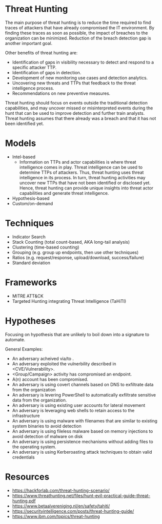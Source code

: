 
# Threat Hunting
The main purpose of threat hunting is to reduce the time required to find traces of attackers that  have  already  compromised  the  IT  environment.  By  finding  these  traces  as  soon  as 
possible, the impact of breaches to the organization can be minimized. Reduction of the breach detection gap is another important goal.

Other benefits of threat hunting are: 
- Identification of gaps in visibility necessary to detect and respond to a specific attacker TTP. 
- Identification of gaps in detection. 
- Development of new monitoring use cases and detection analytics. 
- Uncovering new threats and TTPs that feedback to the threat intelligence process. 
- Recommendations on new preventive measures.

Threat hunting should focus on events outside the traditional detection capabilities, and may uncover missed or misinterpreted events during the hunt that can be used to improve detection and further train analysts. Threat hunting assumes that there already was a breach and that it has not been identified yet.

# Models
- Intel-based
  - Information on TTPs and actor capabilities is where threat intelligence comes in play. Threat intelligence can be used to determine TTPs of attackers. Thus, threat hunting uses threat intelligence in its process. In turn, threat hunting activities may uncover new TTPs that have not been identified or disclosed yet. Hence, threat hunting can provide unique insights into threat actor capabilities and generate threat intelligence.
- Hypothesis-based
- Custom/on-demand

# Techniques
- Indicator Search
- Stack Counting (total count-based, AKA long-tail analysis)
- Clustering (time-based counting)
- Grouping (e.g. group up endpoints, then use other techniques)
- Ratios (e.g. request/response, upload/download, success/failure)
- Standard deviation
  

# Frameworks
- MITRE ATT&CK
- Targeted Hunting integrating Threat Intelligence (TaHiTI)


# Hypotheses
Focusing on hypothesis that are unlikely to boil down into a signature to automate.

General Examples:
- An adversary acheived <tactic> via/to <technique>.
- An adversary exploited the vulnerbility described in <CVE/Vulnerability>.
- <Group/Campaign> activity has compromised an endpoint.
- A(n) <Type> account has been compromised.
- An adversary is using covert channels based on DNS to exfiltrate data from the organization
- An adversary is levering PowerShell to automatically exfiltrate sensitive data from the organization.
- An adversary is using existing user accounts for lateral movement
- An adversary is leveraging web shells to retain access to the infrastructure
- An adversary is using malware with filenames that are similar to existing system binaries to avoid detection
- An adversary is using fileless malware based on memory injections to avoid detection of malware on disk
- An adversary is using persistence mechanisms without adding files to the operating system.
- An adversary is using Kerberoasting attack techniques to obtain valid credentials




# Resources
- https://hackforlab.com/threat-hunting-scenario/
- https://www.threathunting.net/files/hunt-evil-practical-guide-threat-hunting.pdf
- https://www.betaalvereniging.nl/en/safety/tahiti/
- https://securityintelligence.com/posts/threat-hunting-guide/
- https://www.ibm.com/topics/threat-hunting
